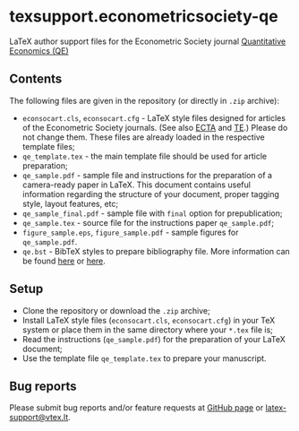 # texsupport.econometricsociety-qe

LaTeX author support files for the Econometric Society journal 
[Quantitative Economics (QE)](http://qeconomics.org/ojs/index.php/qe)

## Contents

The following files are given in the repository (or directly in `.zip` archive):

-   `econsocart.cls`, `econsocart.cfg` - LaTeX style files designed for articles of the Econometric Society journals. 
    (See also [ECTA](https://github.com/vtex-soft/texsupport.econometricsociety-ecta) and [TE](https://github.com/vtex-soft/texsupport.econometricsociety-te).)
    Please do not change them. These files are already loaded in the respective template files; 
-   `qe_template.tex` - the main template file should be used for article preparation;
-   `qe_sample.pdf` - sample file and instructions for the preparation of a
    camera-ready paper in LaTeX. This document contains useful information regarding the structure 
    of your document, proper tagging style, layout features, etc;
-   `qe_sample_final.pdf` - sample file with `final` option for prepublication;
-   `qe_sample.tex` - source file for the instructions paper `qe_sample.pdf`;
-   `figure_sample.eps`, `figure_sample.pdf` - sample figures for `qe_sample.pdf`.
-   `qe.bst` - BibTeX styles to prepare bibliography file.
    More information can be found [here](http://www.bibtex.org/Using/) 
    or [here](https://www.latex-tutorial.com/tutorials/bibtex/).

## Setup

-   Clone the repository or download the `.zip` archive;
-   Install LaTeX style files (`econsocart.cls`, `econsocart.cfg`) in your TeX system or 
    place them in the same directory where your `*.tex` file is;
-   Read the instructions (`qe_sample.pdf`) for the preparation of your LaTeX document;
-   Use the template file `qe_template.tex` to prepare your manuscript.

## Bug reports

Please submit bug reports and/or feature requests
at [GitHub page](https://github.com/vtex-soft/texsupport.econometricsociety-qe/issues) or 
[latex-support@vtex.lt](mailto:latex-support@vtex.lt).


